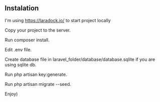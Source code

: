 ## Instalation

I'm using https://laradock.io/ to start project locally

Copy your project to the server.

Run composer install.

Edit .env file.

Create database file in laravel_folder/database/database.sqlite if you are using sqlite db.

Run php artisan key:generate.

Run php artisan migrate --seed.

Enjoy)